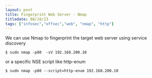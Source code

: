 ```yaml
---
layout: post
title: Fingerprint Web Server - Nmap
titledate: 08/18/23
tags: ["infosec","offsec","web", "nmap", "http"]
---
```


We can use Nmap to fingerprint the target web server using service discovery

    $ sudo nmap -p80  -sV 192.168.200.10

or a specific NSE script like http-enum

    $ sudo nmap -p80 --script=http-enum 192.168.200.10
